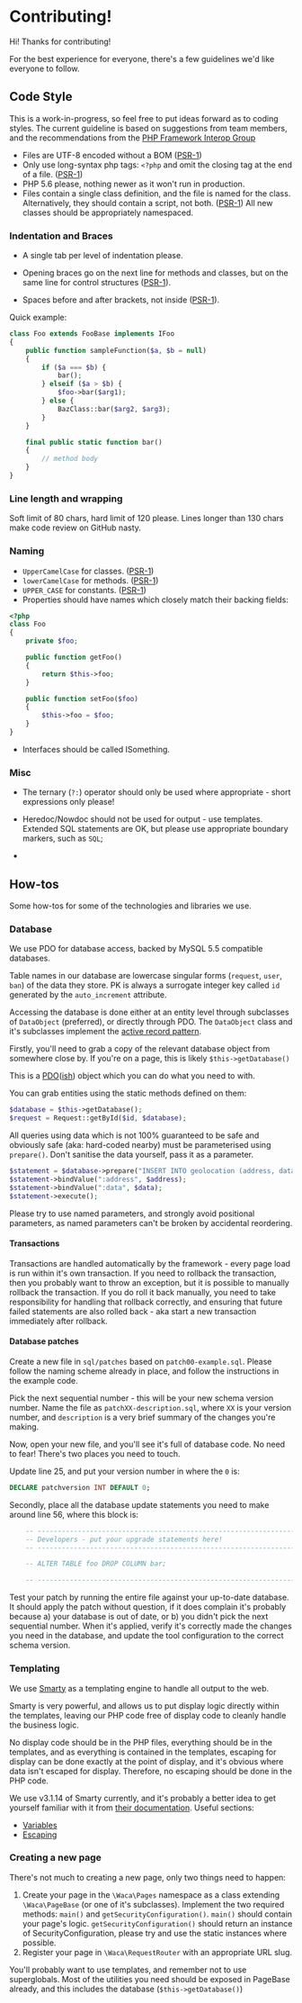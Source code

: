 # Contributing!

Hi! Thanks for contributing!

For the best experience for everyone, there's a few guidelines we'd like everyone to follow.

## Code Style

This is a work-in-progress, so feel free to put ideas forward as to coding styles. The current guideline is based on suggestions from team members, and the recommendations from the [PHP Framework Interop Group](http://www.php-fig.org/)

* Files are UTF-8 encoded without a BOM ([PSR-1][1])
* Only use long-syntax php tags: `<?php` and omit the closing tag at the end of a file. ([PSR-1][1])
* PHP 5.6 please, nothing newer as it won't run in production.
* Files contain a single class definition, and the file is named for the class. 
  Alternatively, they should contain a script, not both. ([PSR-1][1])
  All new classes should be appropriately namespaced.

### Indentation and Braces

* A single tab per level of indentation please.

* Opening braces go on the next line for methods and classes, but on the same line for control structures ([PSR-1][1]).

* Spaces before and after brackets, not inside ([PSR-1][1]).

Quick example:

```php
class Foo extends FooBase implements IFoo
{
	public function sampleFunction($a, $b = null)
	{
		if ($a === $b) {
			bar();
		} elseif ($a > $b) {
			$foo->bar($arg1);
		} else {
			BazClass::bar($arg2, $arg3);
		}
	}

	final public static function bar()
	{
		// method body
	}
}
```

### Line length and wrapping

Soft limit of 80 chars, hard limit of 120 please. Lines longer than 130 chars make code review on GitHub nasty.

### Naming

* `UpperCamelCase` for classes. ([PSR-1][1])
* `lowerCamelCase` for methods. ([PSR-1][1])
* `UPPER_CASE` for constants. ([PSR-1][1])
* Properties should have names which closely match their backing fields:

```php
<?php
class Foo 
{
	private $foo;

	public function getFoo() 
	{
		return $this->foo;
	}

	public function setFoo($foo) 
	{
		$this->foo = $foo;
	}
}
```

* Interfaces should be called ISomething.

### Misc

* The ternary (`?:`) operator should only be used where appropriate - short expressions only please!
* Heredoc/Nowdoc should not be used for output - use templates. Extended SQL statements are OK, but please use appropriate boundary markers, such as `SQL`;

* 
## How-tos

Some how-tos for some of the technologies and libraries we use.

### Database

We use PDO for database access, backed by MySQL 5.5 compatible databases.

Table names in our database are lowercase singular forms (`request`, `user`, `ban`) of the data they store. PK is always a surrogate integer key called `id` generated by the `auto_increment` attribute.

Accessing the database is done either at an entity level through subclasses of `DataObject` (preferred), or directly through PDO. The `DataObject` class and it's subclasses implement the [active record pattern](https://en.wikipedia.org/wiki/Active_record_pattern).

Firstly, you'll need to grab a copy of the relevant database object from somewhere close by. If you're on a page, this is likely `$this->getDatabase()`

This is a [PDO](https://php.net/manual/en/class.pdo.php)([ish](includes/PdoDatabase.php)) object which you can do what you need to with.

You can grab entities using the static methods defined on them:

```php
$database = $this->getDatabase();
$request = Request::getById($id, $database);
```

All queries using data which is not 100% guaranteed to be safe and obviously safe (aka: hard-coded nearby) must be parameterised using `prepare()`. Don't sanitise the data yourself, pass it as a parameter.

```php
$statement = $database->prepare("INSERT INTO geolocation (address, data) VALUES (:address, :data);");
$statement->bindValue(":address", $address);
$statement->bindValue(":data", $data);
$statement->execute();
```

Please try to use named parameters, and strongly avoid positional parameters, as named parameters can't be broken by accidental reordering.

#### Transactions

Transactions are handled automatically by the framework - every page load is run within it's own transaction. If you 
need to rollback the transaction, then you probably want to throw an exception, but it is possible to manually rollback
the transaction. If you do roll it back manually, you need to take responsibility for handling that rollback correctly,
and ensuring that future failed statements are also rolled back - aka start a new transaction immediately after 
rollback.

#### Database patches

Create a new file in `sql/patches` based on `patch00-example.sql`. Please follow the naming scheme already in place, and
follow the instructions in the example code.

Pick the next sequential number - this will be your new schema version number. Name the file as `patchXX-description.sql`,
where `XX` is your version number, and `description` is a very brief summary of the changes you're making.

Now, open your new file, and you'll see it's full of database code. No need to fear! There's two places you need to touch.

Update line 25, and put your version number in where the `0` is:

```sql
DECLARE patchversion INT DEFAULT 0;
```

Secondly, place all the database update statements you need to make around line 56, where this block is:
```sql
    -- -------------------------------------------------------------------------
    -- Developers - put your upgrade statements here!
    -- -------------------------------------------------------------------------

    -- ALTER TABLE foo DROP COLUMN bar;

    -- -------------------------------------------------------------------------
```

Test your patch by running the entire file against your up-to-date database. It should apply the patch without question,
if it does complain it's probably because a) your database is out of date, or b) you didn't pick the next sequential
number. When it's applied, verify it's correctly made the changes you need in the database, and update the tool
configuration to the correct schema version.

### Templating

We use [Smarty](http://www.smarty.net/) as a templating engine to handle all output to the web.

Smarty is very powerful, and allows us to put display logic directly within the templates, leaving our PHP code free of display code to cleanly handle the business logic.

No display code should be in the PHP files, everything should be in the templates, and as everything is contained in the templates, escaping for display can be done exactly at the point of display, and it's obvious where data isn't escaped for display. Therefore, no escaping should be done in the PHP code.

We use v3.1.14 of Smarty currently, and it's probably a better idea to get yourself familiar with it from [their documentation](http://www.smarty.net/docs/en/). Useful sections:
* [Variables](http://www.smarty.net/docs/en/language.syntax.variables.tpl)
* [Escaping](http://www.smarty.net/docs/en/language.modifier.escape.tpl)

### Creating a new page

There's not much to creating a new page, only two things need to happen:

1. Create your page in the `\Waca\Pages` namespace as a class extending `\Waca\PageBase` (or one of it's subclasses). 
Implement the two required methods: `main()` and `getSecurityConfiguration()`. `main()` should contain your page's logic. 
`getSecurityConfiguration()` should return an instance of SecurityConfiguration, please try and use the static instances where possible.
2. Register your page in `\Waca\RequestRouter` with an appropriate URL slug.

You'll probably want to use templates, and remember not to use superglobals. Most of the utilities you need should be exposed in PageBase already, and this includes the database (`$this->getDatabase()`)

[1]: http://www.php-fig.org/psr/psr-1/

